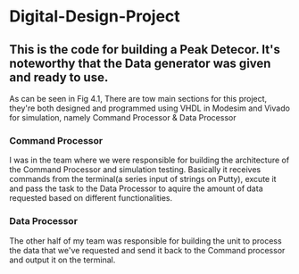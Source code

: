 # Digital-Design-Project

## This is the code for building a Peak Detecor. It's noteworthy that the Data generator was given and ready to use. 
As can be seen in Fig 4.1, There are tow main sections for this project, they're both designed and programmed using VHDL in Modesim and Vivado for simulation, namely Command Processor & Data Processor

### Command Processor
I was in the team where we were responsible for building the architecture of the Command Processor and simulation testing. Basically it receives commands from the terminal(a series input of strings on Putty), excute it and pass the task to the Data Processor to aquire the amount of data requested based on different functionalities.

### Data Processor 
The other half of my team was responsible for building the unit to process the data that we've requested and send it back to the Command processor and output it on the terminal.

